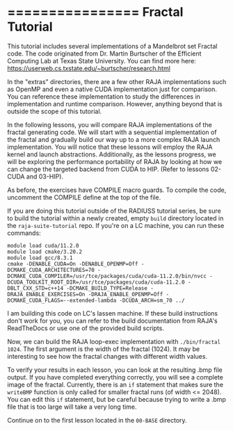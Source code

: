 ================
Fractal Tutorial
================

This tutorial includes several implementations of a Mandelbrot set Fractal code.
The code originated from Dr. Martin Burtscher of the Efficient Computing Lab at
Texas State University. You can find more here: https://userweb.cs.txstate.edu/~burtscher/research.html

In the "extras" directories, there are a few other RAJA implementations such
as OpenMP and even a native CUDA implementation just for comparison. You can reference
these implementation to study the differences in implementation and runtime comparison.
However, anything beyond that is outside the scope of this tutorial.

In the following lessons, you will compare RAJA implementations of the fractal generating code. 
We will start with a sequential implementation of the fractal and gradually build our
way up to a more complex RAJA launch implementation.
You will notice that these lessons will employ the RAJA kernel and launch abstractions.
Additionally, as the lessons progress, we will be exploring the performance portability
of RAJA by looking at how we can change the targeted backend from CUDA to HIP.
(Refer to lessons 02-CUDA and 03-HIP).

As before, the exercises have COMPILE macro guards. To compile the code, uncomment the 
COMPILE define at the top of the file. 

If you are doing this tutorial outside of the RADIUSS tutorial series, be sure to build
the tutorial within a newly created, empty `build` directory located
in the `raja-suite-tutorial` repo. If you're on a LC machine, you can run these commands:
```
module load cuda/11.2.0
module load cmake/3.20.2
module load gcc/8.3.1
cmake -DENABLE_CUDA=On -DENABLE_OPENMP=Off -DCMAKE_CUDA_ARCHITECTURES=70 -DCMAKE_CUDA_COMPILER=/usr/tce/packages/cuda/cuda-11.2.0/bin/nvcc -DCUDA_TOOLKIT_ROOT_DIR=/usr/tce/packages/cuda/cuda-11.2.0 -DBLT_CXX_STD=c++14 -DCMAKE_BUILD_TYPE=Release -DRAJA_ENABLE_EXERCISES=On -DRAJA_ENABLE_OPENMP=Off -DCMAKE_CUDA_FLAGS=--extended-lambda -DCUDA_ARCH=sm_70 ../
```

I am building this code on LC's lassen machine. If these build instructions don't work for you, you can refer to the build documentation from RAJA's ReadTheDocs or use one of the provided build scripts.

Now, we can build the RAJA loop-exec implementation with `./bin/fractal 1024`. The 
first argument is the width of the fractal (1024). It may be interesting to see how 
the fractal changes with different width values.

To verify your results in each lesson, you can look at the resulting .bmp file output. If you
have completed everything correctly, you will see a complete image of the fractal.
Currently, there is an `if` statement that makes sure the `writeBMP` function
is only called for smaller fractal runs (of width <= 2048). You can edit this `if` statement, but be careful because trying
to write a .bmp file that is too large will take a very long time.

Continue on to the first lesson located in the `00-BASE` directory.
